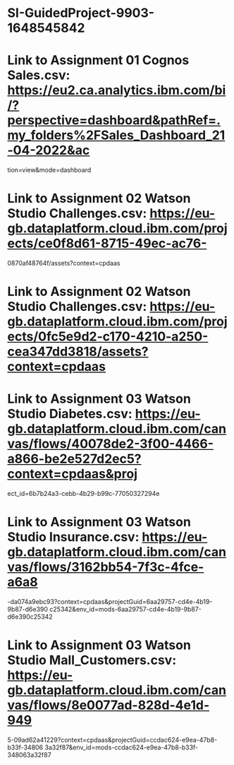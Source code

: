 # SI-GuidedProject-9903-1648545842
# Link to Assignment 01 Cognos Sales.csv: https://eu2.ca.analytics.ibm.com/bi/?perspective=dashboard&pathRef=.my_folders%2FSales_Dashboard_21-04-2022&ac
tion=view&mode=dashboard

# Link to Assignment 02 Watson Studio Challenges.csv: https://eu-gb.dataplatform.cloud.ibm.com/projects/ce0f8d61-8715-49ec-ac76-
0870af48764f/assets?context=cpdaas

# Link to Assignment 02 Watson Studio Challenges.csv: https://eu-gb.dataplatform.cloud.ibm.com/projects/0fc5e9d2-c170-4210-a250-cea347dd3818/assets?context=cpdaas

# Link to Assignment 03 Watson Studio Diabetes.csv: https://eu-gb.dataplatform.cloud.ibm.com/canvas/flows/40078de2-3f00-4466-a866-be2e527d2ec5?context=cpdaas&proj
ect_id=6b7b24a3-cebb-4b29-b99c-77050327294e

# Link to Assignment 03 Watson Studio Insurance.csv: https://eu-gb.dataplatform.cloud.ibm.com/canvas/flows/3162bb54-7f3c-4fce-a6a8
-da074a9ebc93?context=cpdaas&projectGuid=6aa29757-cd4e-4b19-9b87-d6e390
c25342&env_id=mods-6aa29757-cd4e-4b19-9b87-d6e390c25342

# Link to Assignment 03 Watson Studio Mall_Customers.csv: https://eu-gb.dataplatform.cloud.ibm.com/canvas/flows/8e0077ad-828d-4e1d-949
5-09ad62a41229?context=cpdaas&projectGuid=ccdac624-e9ea-47b8-b33f-34806
3a32f87&env_id=mods-ccdac624-e9ea-47b8-b33f-348063a32f87

